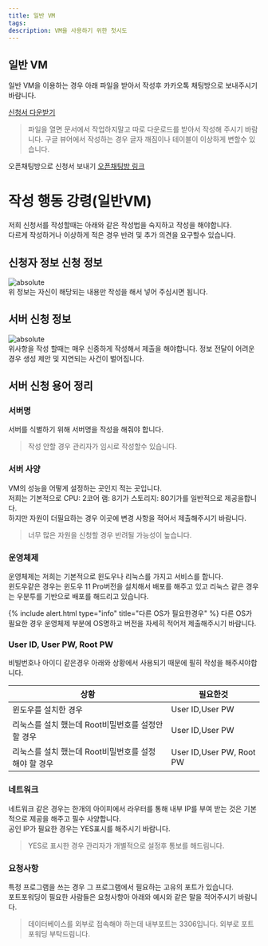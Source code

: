 ```yaml
---
title: 일반 VM
tags: 
description: VM을 사용하기 위한 첫시도
---
```

## 일반 VM
일반 VM을 이용하는 경우 아래 파일을 받아서 작성후 카카오톡 채팅방으로 보내주시기 바람니다.

[신청서 다운받기](https://docs.google.com/document/d/1-TukQvu_UbS8mZtI0uJXNFFXQo_HhBV6/edit?usp=sharing&ouid=115060652334784734708&rtpof=true&sd=true)

> 파일을 열면 문서에서 작업하지말고 따로 다운로드를 받아서 작성해 주시기 바람니다.
> 구글 뷰어에서 작성하는 경우 글자 깨짐이나 테이블이 이상하게 변할수 있습니다.

오픈채팅방으로 신청서 보내기
[오픈채팅방 링크](https://open.kakao.com/o/sEcpxvdg)

# 작성 행동 강령(일반VM)
저희 신청서를 작성할때는 아래와 같은 작성법을 숙지하고 작성을 해야합니다. <br/>
다르게 작성하거나 이상하게 적은 경우 반려 및 추가 의견을 요구할수 있습니다.

## 신청자 정보 신청 정보
<img data-action="zoom" src='{{ "/assets/img/username.png" | relative_url }}' alt='absolute'>
<Br/>
위 정보는 자신이 해당되는 내용만 작성을 해서 넣어 주심시면 됨니다.

## 서버 신청 정보

<img data-action="zoom" src='{{ "/assets/img/serverinfo.png" | relative_url }}' alt='absolute'>
<Br/>
위사항을 작성 할때는 매우 신중하게 작성해서 제출을 해야합니다. 정보 전달이 어려운 경우 생성 제안 및 지연되는 사건이 벌어짐니다.

## 서버 신청 용어 정리
### 서버명
서버를 식별하기 위해 서버명을 작성을 해줘야 합니다.
> 작성 안할 경우 관리자가 임시로 작성할수 있습니다.

### 서버 사양
VM의 성능을 어떻게 설정하는 곳인지 적는 곳입니다. <Br/>
저희는 기본적으로 CPU: 2코어 램: 8기가 스토리지: 80기가를 일반적으로 제공을합니다.<Br/>
하지만 자원이 더필요하는 경우 이곳에 변경 사항을 적어서 제출해주시기 바람니다.
> 너무 많은 자원을 신청할 경우 반려될 가능성이 높습니다.

### 운영체제
운영체제는 저희는 기본적으로 윈도우나 리눅스를 가지고 서비스를 합니다.<Br/>
윈도우같은 경우는 윈도우 11 Pro버전을 설치해서 배포를 해주고 있고 리눅스 같은 경우는 우분투를 기반으로 배포를 해드리고 있습니다.<Br/>

{% include alert.html type="info" title="다른 OS가 필요한경우" %}
다른 OS가 필요한 경우 운영체제 부분에 OS명하고 버전을 자세히 적어저 제출해주시기 바람니다.

### User ID, User PW, Root PW
비빌번호나 아이디 같은경우 아래와 상황에서 사용되기 때문에 필히 작성을 해주셔야합니다.

| 상황 | 필요한것|
|--------|-------------|
|윈도우를 설치한 경우| User ID,User PW |
|리눅스를 설치 했는데 Root비밀번호를 설정안할 경우 | User ID,User PW |
|리눅스를 설치 했는데 Root비밀번호를 설정 해야 할 경우 | User ID,User PW, Root PW |

### 네트워크
네트워크 같은 경우는 한개의 아이피에서 라우터를 통해 내부 IP를 부여 받는 것은 기본적으로 제공을 해주고 필수 사양합니다.<Br/> 공인 IP가 필요한 경우는 YES표시를 해주시기 바람니다.

> YES로 표시한 경우 관리자가 개별적으로 설정후 통보를 해드림니다.

### 요청사항
특정 프로그램을 쓰는 경우 그 프로그램에서 필요하는 고유의 포트가 있습니다. <Br/>
포트포워딩이 필요한 사람들은 요청사항아 아래와 예시와 같은 말을 적어주시기 바람니다.

> 데이터베이스를 외부로 접속해야 하는데 내부포트는 3306입니다. 외부로 포트포워딩 부탁드림니다.